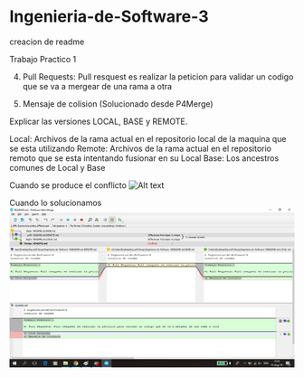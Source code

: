 # Ingenieria-de-Software-3
creacion de readme

Trabajo Practico 1

4) Pull Requests: Pull resquest es realizar la peticion para validar un codigo que se va a mergear de una rama a otra

5) Mensaje de colision (Solucionado desde P4Merge)

Explicar las versiones LOCAL, BASE y REMOTE.

Local: Archivos de la rama actual en el repositorio local de la maquina que se esta utilizando
Remote: Archivos de la rama actual en el repositorio remoto que se esta intentando fusionar en su Local
Base: Los ancestros comunes de Local y Base

Cuando se produce el conflicto
![Alt text](Imagenes/Conlicto.jpg)

Cuando lo solucionamos
![Alt text](Imagenes/Merge.jpg)
